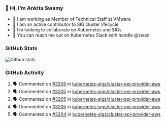 ### 👋 Hi, I’m Ankita Swamy 

- 💼 I am working as Member of Technical Staff at VMware
- 👀 I am an active contributor to SIG cluster lifecycle 
- 💞️ I’m looking to collaborate on Kubernetes and SIGs
- 💬 You can reach me out on Kubernetes Slack with handle @swan

### GitHub Stats
![Github stats](https://github-readme-stats.vercel.app/api?username=Ankitasw&count_private=true&show_icons=true&theme=tokyonight)

### GitHub Activity 
<!--START_SECTION:activity-->
1. 🗣 Commented on [#3205](https://github.com/kubernetes-sigs/cluster-api-provider-aws/issues/3205) in [kubernetes-sigs/cluster-api-provider-aws](https://github.com/kubernetes-sigs/cluster-api-provider-aws)
2. 🗣 Commented on [#3205](https://github.com/kubernetes-sigs/cluster-api-provider-aws/issues/3205) in [kubernetes-sigs/cluster-api-provider-aws](https://github.com/kubernetes-sigs/cluster-api-provider-aws)
3. 🗣 Commented on [#3205](https://github.com/kubernetes-sigs/cluster-api-provider-aws/issues/3205) in [kubernetes-sigs/cluster-api-provider-aws](https://github.com/kubernetes-sigs/cluster-api-provider-aws)
4. 🗣 Commented on [#3205](https://github.com/kubernetes-sigs/cluster-api-provider-aws/issues/3205) in [kubernetes-sigs/cluster-api-provider-aws](https://github.com/kubernetes-sigs/cluster-api-provider-aws)
5. 🗣 Commented on [#3204](https://github.com/kubernetes-sigs/cluster-api-provider-aws/issues/3204) in [kubernetes-sigs/cluster-api-provider-aws](https://github.com/kubernetes-sigs/cluster-api-provider-aws)
<!--END_SECTION:activity-->
